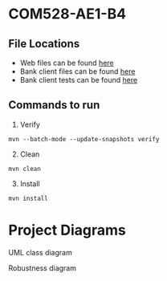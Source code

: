 
# COM528-AE1-B4

## File Locations
* Web files can be found [here](https://github.com/Sunil-I/COM528-AE1-B4/tree/master/web/src/main/webapp)
* Bank client files can be found [here](https://github.com/Sunil-I/COM528-AE1-B4/tree/master/client/src/main/java/com/github/b4)
* Bank client tests can be found [here](https://github.com/Sunil-I/COM528-AE1-B4/tree/master/client/src/test/java/com/github/b4)

## Commands to run
1) Verify
```shell
mvn --batch-mode --update-snapshots verify
```
2) Clean
```shell
mvn clean
```
3) Install
```shell
mvn install
```

# Project Diagrams

UML class diagram

Robustness diagram
